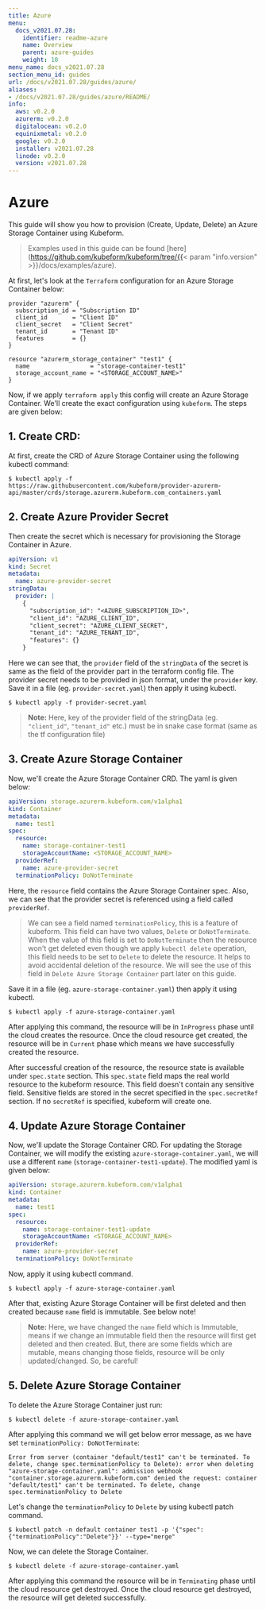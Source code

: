 ```yaml
---
title: Azure
menu:
  docs_v2021.07.28:
    identifier: readme-azure
    name: Overview
    parent: azure-guides
    weight: 10
menu_name: docs_v2021.07.28
section_menu_id: guides
url: /docs/v2021.07.28/guides/azure/
aliases:
- /docs/v2021.07.28/guides/azure/README/
info:
  aws: v0.2.0
  azurerm: v0.2.0
  digitalocean: v0.2.0
  equinixmetal: v0.2.0
  google: v0.2.0
  installer: v2021.07.28
  linode: v0.2.0
  version: v2021.07.28
---
```


# Azure

This guide will show you how to provision (Create, Update, Delete) an Azure Storage Container using Kubeform.

> Examples used in this guide can be found [here](https://github.com/kubeform/kubeform/tree/{{< param "info.version" >}}/docs/examples/azure).

At first, let's look at the `Terraform` configuration for an Azure Storage Container below:

```
provider "azurerm" {
  subscription_id = "Subscription ID"
  client_id       = "Client ID"
  client_secret   = "Client Secret"
  tenant_id       = "Tenant ID"
  features        = {}
}

resource "azurerm_storage_container" "test1" {
  name                 = "storage-container-test1"
  storage_account_name = "<STORAGE_ACCOUNT_NAME>"
}
```

Now, if we apply `terraform apply` this config will create an Azure Storage Container. We'll create the exact configuration using `kubeform`. The steps are given below:

## 1. Create CRD:

At first, create the CRD of Azure Storage Container using the following kubectl command:

```console
$ kubectl apply -f https://raw.githubusercontent.com/kubeform/provider-azurerm-api/master/crds/storage.azurerm.kubeform.com_containers.yaml
```

## 2. Create Azure Provider Secret

Then create the secret which is necessary for provisioning the Storage Container in Azure.

```yaml
apiVersion: v1
kind: Secret
metadata:
  name: azure-provider-secret
stringData:
  provider: |
    {
      "subscription_id": "<AZURE_SUBSCRIPTION_ID>",
      "client_id": "AZURE_CLIENT_ID",
      "client_secret": "AZURE_CLIENT_SECRET",
      "tenant_id": "AZURE_TENANT_ID",
      "features": {}
    }
```

Here we can see that, the `provider` field of the `stringData` of the secret is same as the field of the provider part in the terraform config file. The provider secret needs to be provided in json format, under the `provider` key. Save it in a file (eg. `provider-secret.yaml`) then apply it using kubectl.

```console
$ kubectl apply -f provider-secret.yaml
```

> **Note:** Here, key of the provider field of the stringData (eg. `"client_id"`, `"tenant_id"` etc.) must be in snake case format (same as the tf configuration file)


## 3. Create Azure Storage Container

Now, we'll create the Azure Storage Container CRD. The yaml is given below:

```yaml
apiVersion: storage.azurerm.kubeform.com/v1alpha1
kind: Container
metadata:
  name: test1
spec:
  resource:
    name: storage-container-test1
    storageAccountName: <STORAGE_ACCOUNT_NAME>
  providerRef:
    name: azure-provider-secret
  terminationPolicy: DoNotTerminate
```

Here, the `resource` field contains the Azure Storage Container spec. Also, we can see that the provider secret is referenced using a field called `providerRef`.

> We can see a field named `terminationPolicy`, this is a feature of kubeform. This field can have two values, `Delete` or `DoNotTerminate`. When the value of this field is set to `DoNotTerminate` then the resource won't get deleted even though we apply `kubectl delete` operation, this field needs to be set to `Delete` to delete the resource. It helps to avoid accidental deletion of the resource. We will see the use of this field in `Delete Azure Storage Container` part later on this guide. 

Save it in a file (eg. `azure-storage-container.yaml`) then apply it using kubectl.

```console
$ kubectl apply -f azure-storage-container.yaml
```

After applying this command, the resource will be in `InProgress` phase until the cloud creates the resource. Once the cloud resource get created, the resource will be in `Current` phase which means we have successfully created the resource.


After successful creation of the resource, the resource state is available under `spec.state` section. This `spec.state` field maps the real world resource to the kubeform resource. This field doesn't contain any sensitive field. Sensitive fields are stored in the secret specified in the `spec.secretRef` section. If no `secretRef` is specified, kubeform will create one.


## 4. Update Azure Storage Container

Now, we'll update the Storage Container CRD. For updating the Storage Container, we will modify the existing `azure-storage-container.yaml`, we will use a different `name` (`storage-container-test1-update`). The modified yaml is given below:

```yaml
apiVersion: storage.azurerm.kubeform.com/v1alpha1
kind: Container
metadata:
  name: test1
spec:
  resource:
    name: storage-container-test1-update
    storageAccountName: <STORAGE_ACCOUNT_NAME>
  providerRef:
    name: azure-provider-secret
  terminationPolicy: DoNotTerminate
```

Now, apply it using kubectl command.

```console
$ kubectl apply -f azure-storage-container.yaml
```

After that, existing Azure Storage Container will be first deleted and then created because `name` field is immutable. See below note!

> **Note:** Here, we have changed the `name` field which is Immutable, means if we change an immutable field then the resource will first get deleted and then created. But, there are some fields which are mutable, means changing those fields, resource will be only updated/changed. So, be careful!

## 5. Delete Azure Storage Container

To delete the Azure Storage Container just run:

```console
$ kubectl delete -f azure-storage-container.yaml
```

After applying this command we will get below error message, as we have set `terminationPolicy: DoNotTerminate`:

```text
Error from server (container "default/test1" can't be terminated. To delete, change spec.terminationPolicy to Delete): error when deleting "azure-storage-container.yaml": admission webhook "container.storage.azurerm.kubeform.com" denied the request: container "default/test1" can't be terminated. To delete, change spec.terminationPolicy to Delete
```

Let's change the `terminationPolicy` to `Delete` by using kubectl patch command.

```console
$ kubectl patch -n default container test1 -p '{"spec":{"terminationPolicy":"Delete"}}' --type="merge"
```

Now, we can delete the Storage Container.

```console
$ kubectl delete -f azure-storage-container.yaml
```

After applying this command the resource will be in `Terminating` phase until the cloud resource get destroyed. Once the cloud resource get destroyed, the resource will get deleted successfully. 

